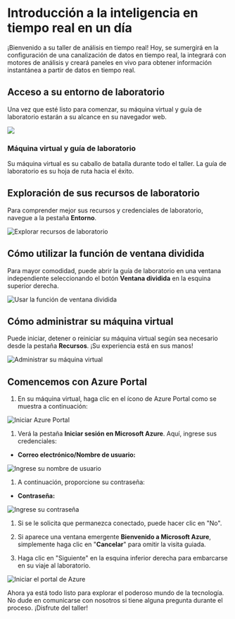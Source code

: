 # Introducción a la inteligencia en tiempo real en un día

¡Bienvenido a su taller de análisis en tiempo real! Hoy, se sumergirá en la configuración de una canalización de datos en tiempo real, la integrará con motores de análisis y creará paneles en vivo para obtener información instantánea a partir de datos en tiempo real.

## Acceso a su entorno de laboratorio

Una vez que esté listo para comenzar, su máquina virtual y guía de laboratorio estarán a su alcance en su navegador web.

![](./media/labguide-1.png)

### Máquina virtual y guía de laboratorio

Su máquina virtual es su caballo de batalla durante todo el taller. La guía de laboratorio es su hoja de ruta hacia el éxito.

## Exploración de sus recursos de laboratorio

Para comprender mejor sus recursos y credenciales de laboratorio, navegue a la pestaña **Entorno**.

![Explorar recursos de laboratorio](./media/env-1.png)

## Cómo utilizar la función de ventana dividida

Para mayor comodidad, puede abrir la guía de laboratorio en una ventana independiente seleccionando el botón **Ventana dividida** en la esquina superior derecha.

![Usar la función de ventana dividida](./media/spl.png)

## Cómo administrar su máquina virtual

Puede iniciar, detener o reiniciar su máquina virtual según sea necesario desde la pestaña **Recursos**. ¡Su experiencia está en sus manos!

![Administrar su máquina virtual](./media/res.png)

## Comencemos con Azure Portal

1. En su máquina virtual, haga clic en el ícono de Azure Portal como se muestra a continuación:

![Iniciar Azure Portal](./media/sc900-image(1).png)

1. Verá la pestaña **Iniciar sesión en Microsoft Azure**. Aquí, ingrese sus credenciales:

- **Correo electrónico/Nombre de usuario:** <inject key="AzureAdUserEmail"></inject>

![Ingrese su nombre de usuario](./media/sc900-image-1.png)

1. A continuación, proporcione su contraseña:

- **Contraseña:** <inject key="AzureAdUserPassword"></inject>

![Ingrese su contraseña](./media/sc900-image-2.png)

1. Si se le solicita que permanezca conectado, puede hacer clic en "No".

1. Si aparece una ventana emergente **Bienvenido a Microsoft Azure**, simplemente haga clic en "**Cancelar**" para omitir la visita guiada.

1. Haga clic en "Siguiente" en la esquina inferior derecha para embarcarse en su viaje al laboratorio.

![Iniciar el portal de Azure](./media/sc900-image(3).png)

Ahora ya está todo listo para explorar el poderoso mundo de la tecnología. No dude en comunicarse con nosotros si tiene alguna pregunta durante el proceso. ¡Disfrute del taller!